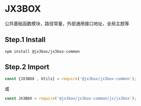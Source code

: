 # JX3BOX
公共基础函数模块，路径常量，外部通用接口地址，全局主题等

## Step.1 Install
```
npm install @jx3box/jx3box-common
```

## Step.2 Import
```javascript
const {JX3BOX , Utils} = require('@jx3box/jx3box-common');
```
或
```javascript
const JX3BOX = require('@jx3box/jx3box-common/js/jx3box');
```